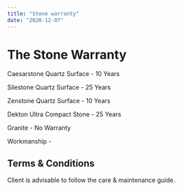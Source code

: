 ```yaml
---
title: "Stone warranty"
date: "2020-12-07"
---
```


# The Stone Warranty

Caesarstone Quartz Surface - 10 Years

Silestone Quartz Surface - 25 Years

Zenstone Quartz Surface - 10 Years

Dekton Ultra Compact Stone - 25 Years

Granite - No Warranty

Workmanship -

## Terms & Conditions

Client is advisable to follow the care & maintenance guide.
